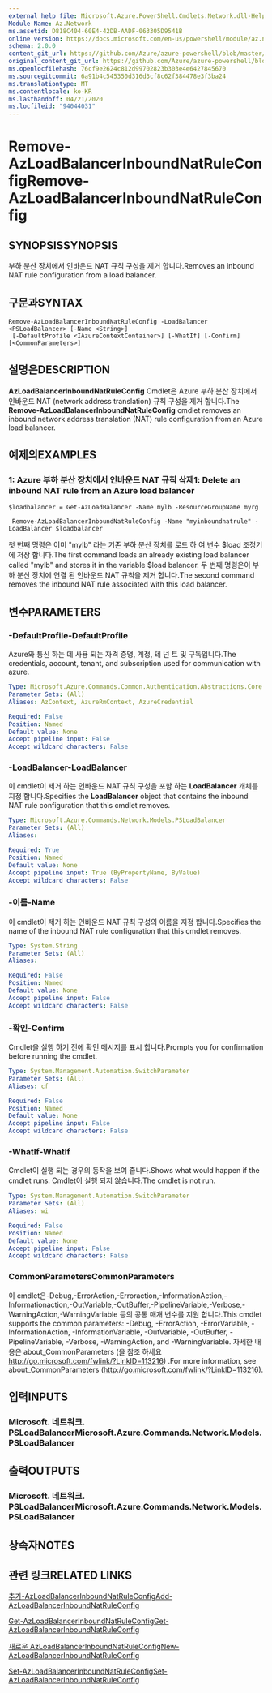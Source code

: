 ```yaml
---
external help file: Microsoft.Azure.PowerShell.Cmdlets.Network.dll-Help.xml
Module Name: Az.Network
ms.assetid: D818C404-60E4-42DB-AADF-063305D9541B
online version: https://docs.microsoft.com/en-us/powershell/module/az.network/remove-azloadbalancerinboundnatruleconfig
schema: 2.0.0
content_git_url: https://github.com/Azure/azure-powershell/blob/master/src/Network/Network/help/Remove-AzLoadBalancerInboundNatRuleConfig.md
original_content_git_url: https://github.com/Azure/azure-powershell/blob/master/src/Network/Network/help/Remove-AzLoadBalancerInboundNatRuleConfig.md
ms.openlocfilehash: 76cf9e2624c812d99702823b303e4e6427845670
ms.sourcegitcommit: 6a91b4c545350d316d3cf8c62f384478e3f3ba24
ms.translationtype: MT
ms.contentlocale: ko-KR
ms.lasthandoff: 04/21/2020
ms.locfileid: "94044031"
---
```

# <span data-ttu-id="b3900-101">Remove-AzLoadBalancerInboundNatRuleConfig</span><span class="sxs-lookup"><span data-stu-id="b3900-101">Remove-AzLoadBalancerInboundNatRuleConfig</span></span>

## <span data-ttu-id="b3900-102">SYNOPSIS</span><span class="sxs-lookup"><span data-stu-id="b3900-102">SYNOPSIS</span></span>
<span data-ttu-id="b3900-103">부하 분산 장치에서 인바운드 NAT 규칙 구성을 제거 합니다.</span><span class="sxs-lookup"><span data-stu-id="b3900-103">Removes an inbound NAT rule configuration from a load balancer.</span></span>

## <span data-ttu-id="b3900-104">구문과</span><span class="sxs-lookup"><span data-stu-id="b3900-104">SYNTAX</span></span>

```
Remove-AzLoadBalancerInboundNatRuleConfig -LoadBalancer <PSLoadBalancer> [-Name <String>]
 [-DefaultProfile <IAzureContextContainer>] [-WhatIf] [-Confirm] [<CommonParameters>]
```

## <span data-ttu-id="b3900-105">설명은</span><span class="sxs-lookup"><span data-stu-id="b3900-105">DESCRIPTION</span></span>
<span data-ttu-id="b3900-106">**AzLoadBalancerInboundNatRuleConfig** Cmdlet은 Azure 부하 분산 장치에서 인바운드 NAT (network address translation) 규칙 구성을 제거 합니다.</span><span class="sxs-lookup"><span data-stu-id="b3900-106">The **Remove-AzLoadBalancerInboundNatRuleConfig** cmdlet removes an inbound network address translation (NAT) rule configuration from an Azure load balancer.</span></span>

## <span data-ttu-id="b3900-107">예제의</span><span class="sxs-lookup"><span data-stu-id="b3900-107">EXAMPLES</span></span>

### <span data-ttu-id="b3900-108">1: Azure 부하 분산 장치에서 인바운드 NAT 규칙 삭제</span><span class="sxs-lookup"><span data-stu-id="b3900-108">1: Delete an inbound NAT rule from an Azure load balancer</span></span>
```
$loadbalancer = Get-AzLoadBalancer -Name mylb -ResourceGroupName myrg

 Remove-AzLoadBalancerInboundNatRuleConfig -Name "myinboundnatrule" -LoadBalancer $loadbalancer
```

<span data-ttu-id="b3900-109">첫 번째 명령은 이미 "mylb" 라는 기존 부하 분산 장치를 로드 하 여 변수 $load 조정기에 저장 합니다.</span><span class="sxs-lookup"><span data-stu-id="b3900-109">The first command loads an already existing load balancer called "mylb" and stores it in the variable $load balancer.</span></span> <span data-ttu-id="b3900-110">두 번째 명령은이 부하 분산 장치에 연결 된 인바운드 NAT 규칙을 제거 합니다.</span><span class="sxs-lookup"><span data-stu-id="b3900-110">The second command removes the inbound NAT rule associated with this load balancer.</span></span>

## <span data-ttu-id="b3900-111">변수</span><span class="sxs-lookup"><span data-stu-id="b3900-111">PARAMETERS</span></span>

### <span data-ttu-id="b3900-112">-DefaultProfile</span><span class="sxs-lookup"><span data-stu-id="b3900-112">-DefaultProfile</span></span>
<span data-ttu-id="b3900-113">Azure와 통신 하는 데 사용 되는 자격 증명, 계정, 테 넌 트 및 구독입니다.</span><span class="sxs-lookup"><span data-stu-id="b3900-113">The credentials, account, tenant, and subscription used for communication with azure.</span></span>

```yaml
Type: Microsoft.Azure.Commands.Common.Authentication.Abstractions.Core.IAzureContextContainer
Parameter Sets: (All)
Aliases: AzContext, AzureRmContext, AzureCredential

Required: False
Position: Named
Default value: None
Accept pipeline input: False
Accept wildcard characters: False
```

### <span data-ttu-id="b3900-114">-LoadBalancer</span><span class="sxs-lookup"><span data-stu-id="b3900-114">-LoadBalancer</span></span>
<span data-ttu-id="b3900-115">이 cmdlet이 제거 하는 인바운드 NAT 규칙 구성을 포함 하는 **LoadBalancer** 개체를 지정 합니다.</span><span class="sxs-lookup"><span data-stu-id="b3900-115">Specifies the **LoadBalancer** object that contains the inbound NAT rule configuration that this cmdlet removes.</span></span>

```yaml
Type: Microsoft.Azure.Commands.Network.Models.PSLoadBalancer
Parameter Sets: (All)
Aliases:

Required: True
Position: Named
Default value: None
Accept pipeline input: True (ByPropertyName, ByValue)
Accept wildcard characters: False
```

### <span data-ttu-id="b3900-116">-이름</span><span class="sxs-lookup"><span data-stu-id="b3900-116">-Name</span></span>
<span data-ttu-id="b3900-117">이 cmdlet이 제거 하는 인바운드 NAT 규칙 구성의 이름을 지정 합니다.</span><span class="sxs-lookup"><span data-stu-id="b3900-117">Specifies the name of the inbound NAT rule configuration that this cmdlet removes.</span></span>

```yaml
Type: System.String
Parameter Sets: (All)
Aliases:

Required: False
Position: Named
Default value: None
Accept pipeline input: False
Accept wildcard characters: False
```

### <span data-ttu-id="b3900-118">-확인</span><span class="sxs-lookup"><span data-stu-id="b3900-118">-Confirm</span></span>
<span data-ttu-id="b3900-119">Cmdlet을 실행 하기 전에 확인 메시지를 표시 합니다.</span><span class="sxs-lookup"><span data-stu-id="b3900-119">Prompts you for confirmation before running the cmdlet.</span></span>

```yaml
Type: System.Management.Automation.SwitchParameter
Parameter Sets: (All)
Aliases: cf

Required: False
Position: Named
Default value: None
Accept pipeline input: False
Accept wildcard characters: False
```

### <span data-ttu-id="b3900-120">-WhatIf</span><span class="sxs-lookup"><span data-stu-id="b3900-120">-WhatIf</span></span>
<span data-ttu-id="b3900-121">Cmdlet이 실행 되는 경우의 동작을 보여 줍니다.</span><span class="sxs-lookup"><span data-stu-id="b3900-121">Shows what would happen if the cmdlet runs.</span></span> <span data-ttu-id="b3900-122">Cmdlet이 실행 되지 않습니다.</span><span class="sxs-lookup"><span data-stu-id="b3900-122">The cmdlet is not run.</span></span>

```yaml
Type: System.Management.Automation.SwitchParameter
Parameter Sets: (All)
Aliases: wi

Required: False
Position: Named
Default value: None
Accept pipeline input: False
Accept wildcard characters: False
```

### <span data-ttu-id="b3900-123">CommonParameters</span><span class="sxs-lookup"><span data-stu-id="b3900-123">CommonParameters</span></span>
<span data-ttu-id="b3900-124">이 cmdlet은-Debug,-ErrorAction,-Erroraction,-InformationAction,-Informationaction,-OutVariable,-OutBuffer,-PipelineVariable,-Verbose,-WarningAction,-WarningVariable 등의 공통 매개 변수를 지원 합니다.</span><span class="sxs-lookup"><span data-stu-id="b3900-124">This cmdlet supports the common parameters: -Debug, -ErrorAction, -ErrorVariable, -InformationAction, -InformationVariable, -OutVariable, -OutBuffer, -PipelineVariable, -Verbose, -WarningAction, and -WarningVariable.</span></span> <span data-ttu-id="b3900-125">자세한 내용은 about_CommonParameters (을 참조 하세요 http://go.microsoft.com/fwlink/?LinkID=113216) .</span><span class="sxs-lookup"><span data-stu-id="b3900-125">For more information, see about_CommonParameters (http://go.microsoft.com/fwlink/?LinkID=113216).</span></span>

## <span data-ttu-id="b3900-126">입력</span><span class="sxs-lookup"><span data-stu-id="b3900-126">INPUTS</span></span>

### <span data-ttu-id="b3900-127">Microsoft. 네트워크. PSLoadBalancer</span><span class="sxs-lookup"><span data-stu-id="b3900-127">Microsoft.Azure.Commands.Network.Models.PSLoadBalancer</span></span>

## <span data-ttu-id="b3900-128">출력</span><span class="sxs-lookup"><span data-stu-id="b3900-128">OUTPUTS</span></span>

### <span data-ttu-id="b3900-129">Microsoft. 네트워크. PSLoadBalancer</span><span class="sxs-lookup"><span data-stu-id="b3900-129">Microsoft.Azure.Commands.Network.Models.PSLoadBalancer</span></span>

## <span data-ttu-id="b3900-130">상속자</span><span class="sxs-lookup"><span data-stu-id="b3900-130">NOTES</span></span>

## <span data-ttu-id="b3900-131">관련 링크</span><span class="sxs-lookup"><span data-stu-id="b3900-131">RELATED LINKS</span></span>

[<span data-ttu-id="b3900-132">추가-AzLoadBalancerInboundNatRuleConfig</span><span class="sxs-lookup"><span data-stu-id="b3900-132">Add-AzLoadBalancerInboundNatRuleConfig</span></span>](./Add-AzLoadBalancerInboundNatRuleConfig.md)

[<span data-ttu-id="b3900-133">Get-AzLoadBalancerInboundNatRuleConfig</span><span class="sxs-lookup"><span data-stu-id="b3900-133">Get-AzLoadBalancerInboundNatRuleConfig</span></span>](./Get-AzLoadBalancerInboundNatRuleConfig.md)

[<span data-ttu-id="b3900-134">새로운 AzLoadBalancerInboundNatRuleConfig</span><span class="sxs-lookup"><span data-stu-id="b3900-134">New-AzLoadBalancerInboundNatRuleConfig</span></span>](./New-AzLoadBalancerInboundNatRuleConfig.md)

[<span data-ttu-id="b3900-135">Set-AzLoadBalancerInboundNatRuleConfig</span><span class="sxs-lookup"><span data-stu-id="b3900-135">Set-AzLoadBalancerInboundNatRuleConfig</span></span>](./Set-AzLoadBalancerInboundNatRuleConfig.md)


